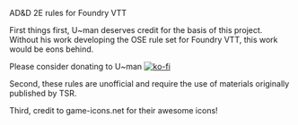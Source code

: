 AD&D 2E rules for Foundry VTT

First things first, U~man deserves credit for the basis of this project.  Without his work developing the OSE rule set for Foundry VTT, this work would be eons behind.

Please consider donating to U~man 
[![ko-fi](https://www.ko-fi.com/img/githubbutton_sm.svg)](https://ko-fi.com/H2H21WMKA)

Second, these rules are unofficial and require the use of materials originally published by TSR.

Third, credit to game-icons.net for their awesome icons!




